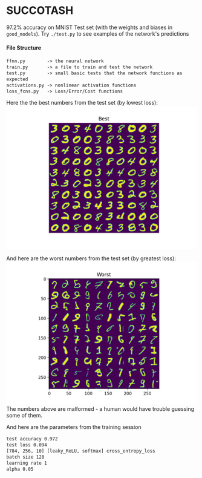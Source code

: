 # SUCCOTASH

97.2% accuracy on MNIST Test set (with the weights and biases in `good_models`).
Try `./test.py` to see examples of the network's predictions

#### File Structure
```
ffnn.py        -> the neural network
train.py       -> a file to train and test the network
test.py        -> small basic tests that the network functions as expected
activations.py -> nonlinear activation functions
loss_fcns.py   -> Loss/Error/Cost functions
```

Here the the best numbers from the test set (by lowest loss):
![Best of the best](good_models/best.png)

And here are the worst numbers from the test set (by greatest loss):
![Worst of the worst](good_models/worst.png)
The numbers above are malformed - a human would have trouble guessing some of them.

And here are the parameters from the training session
```
test accuracy 0.972
test loss 0.094
[784, 256, 10] [leaky_ReLU, softmax] cross_entropy_loss
batch size 128
learning rate 1
alpha 0.05
```
